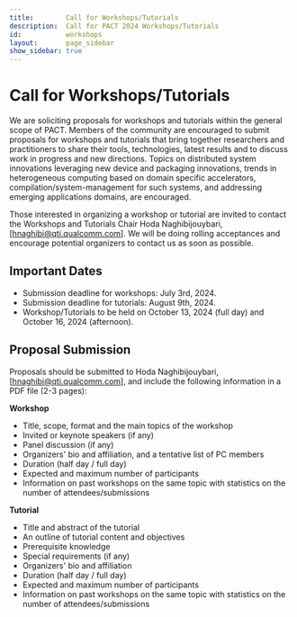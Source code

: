```yaml
---
title:        Call for Workshops/Tutorials
description:  Call for PACT 2024 Workshops/Tutorials
id:           workshops
layout:       page_sidebar
show_sidebar: true
---
```


# Call for Workshops/Tutorials

We are soliciting proposals for workshops and tutorials within the general scope of PACT. Members of the community are encouraged to submit proposals for workshops and tutorials that bring together researchers and practitioners to share their tools, technologies, latest results and to discuss work in progress and new directions. Topics on distributed system innovations leveraging new device and packaging innovations, trends in heterogeneous computing based on domain specific accelerators, compilation/system-management for such systems, and addressing emerging applications domains, are encouraged.  

Those interested in organizing a workshop or tutorial are invited to contact the Workshops and Tutorials Chair Hoda Naghibijouybari, [hnaghibi@qti.qualcomm.com]. We will be doing rolling acceptances and encourage potential organizers to contact us as soon as possible.

## Important Dates
*	Submission deadline for workshops: July 3rd, 2024.
*	Submission deadline for tutorials: August 9th, 2024.
*	Workshop/Tutorials to be held on October 13, 2024 (full day) and October 16, 2024 (afternoon).

## Proposal Submission
Proposals should be submitted to Hoda Naghibijouybari, [hnaghibi@qti.qualcomm.com], and include the following information in a PDF file (2-3 pages):

**Workshop**
*	Title, scope, format and the main topics of the workshop
*	Invited or keynote speakers (if any)
*	Panel discussion (if any)
*	Organizers' bio and affiliation, and a tentative list of PC members
*	Duration (half day / full day)
*	Expected and maximum number of participants
*	Information on past workshops on the same topic with statistics on the number of attendees/submissions

**Tutorial**
*	Title and abstract of the tutorial
*	An outline of tutorial content and objectives
*	Prerequisite knowledge
*	Special requirements (if any)
*	Organizers' bio and affiliation
* Duration (half day / full day)
*	Expected and maximum number of participants
*	Information on past workshops on the same topic with statistics on the number of attendees/submissions



